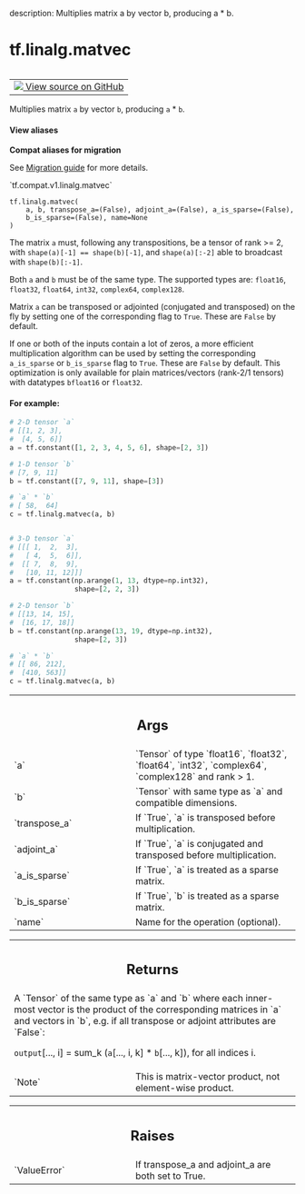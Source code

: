 description: Multiplies matrix a by vector b, producing a * b.

<div itemscope itemtype="http://developers.google.com/ReferenceObject">
<meta itemprop="name" content="tf.linalg.matvec" />
<meta itemprop="path" content="Stable" />
</div>

# tf.linalg.matvec

<!-- Insert buttons and diff -->

<table class="tfo-notebook-buttons tfo-api nocontent" align="left">
<td>
  <a target="_blank" href="https://github.com/tensorflow/tensorflow/blob/r2.4/tensorflow/python/ops/math_ops.py#L3318-L3415">
    <img src="https://www.tensorflow.org/images/GitHub-Mark-32px.png" />
    View source on GitHub
  </a>
</td>
</table>



Multiplies matrix `a` by vector `b`, producing `a` * `b`.

<section class="expandable">
  <h4 class="showalways">View aliases</h4>
  <p>
<b>Compat aliases for migration</b>
<p>See
<a href="https://www.tensorflow.org/guide/migrate">Migration guide</a> for
more details.</p>
<p>`tf.compat.v1.linalg.matvec`</p>
</p>
</section>

<pre class="devsite-click-to-copy prettyprint lang-py tfo-signature-link">
<code>tf.linalg.matvec(
    a, b, transpose_a=(False), adjoint_a=(False), a_is_sparse=(False),
    b_is_sparse=(False), name=None
)
</code></pre>



<!-- Placeholder for "Used in" -->

The matrix `a` must, following any transpositions, be a tensor of rank >= 2,
with `shape(a)[-1] == shape(b)[-1]`, and `shape(a)[:-2]` able to broadcast
with `shape(b)[:-1]`.

Both `a` and `b` must be of the same type. The supported types are:
`float16`, `float32`, `float64`, `int32`, `complex64`, `complex128`.

Matrix `a` can be transposed or adjointed (conjugated and transposed) on
the fly by setting one of the corresponding flag to `True`. These are `False`
by default.

If one or both of the inputs contain a lot of zeros, a more efficient
multiplication algorithm can be used by setting the corresponding
`a_is_sparse` or `b_is_sparse` flag to `True`. These are `False` by default.
This optimization is only available for plain matrices/vectors (rank-2/1
tensors) with datatypes `bfloat16` or `float32`.

#### For example:



```python
# 2-D tensor `a`
# [[1, 2, 3],
#  [4, 5, 6]]
a = tf.constant([1, 2, 3, 4, 5, 6], shape=[2, 3])

# 1-D tensor `b`
# [7, 9, 11]
b = tf.constant([7, 9, 11], shape=[3])

# `a` * `b`
# [ 58,  64]
c = tf.linalg.matvec(a, b)


# 3-D tensor `a`
# [[[ 1,  2,  3],
#   [ 4,  5,  6]],
#  [[ 7,  8,  9],
#   [10, 11, 12]]]
a = tf.constant(np.arange(1, 13, dtype=np.int32),
                shape=[2, 2, 3])

# 2-D tensor `b`
# [[13, 14, 15],
#  [16, 17, 18]]
b = tf.constant(np.arange(13, 19, dtype=np.int32),
                shape=[2, 3])

# `a` * `b`
# [[ 86, 212],
#  [410, 563]]
c = tf.linalg.matvec(a, b)
```

<!-- Tabular view -->
 <table class="responsive fixed orange">
<colgroup><col width="214px"><col></colgroup>
<tr><th colspan="2"><h2 class="add-link">Args</h2></th></tr>

<tr>
<td>
`a`
</td>
<td>
`Tensor` of type `float16`, `float32`, `float64`, `int32`, `complex64`,
`complex128` and rank > 1.
</td>
</tr><tr>
<td>
`b`
</td>
<td>
`Tensor` with same type as `a` and compatible dimensions.
</td>
</tr><tr>
<td>
`transpose_a`
</td>
<td>
If `True`, `a` is transposed before multiplication.
</td>
</tr><tr>
<td>
`adjoint_a`
</td>
<td>
If `True`, `a` is conjugated and transposed before
multiplication.
</td>
</tr><tr>
<td>
`a_is_sparse`
</td>
<td>
If `True`, `a` is treated as a sparse matrix.
</td>
</tr><tr>
<td>
`b_is_sparse`
</td>
<td>
If `True`, `b` is treated as a sparse matrix.
</td>
</tr><tr>
<td>
`name`
</td>
<td>
Name for the operation (optional).
</td>
</tr>
</table>



<!-- Tabular view -->
 <table class="responsive fixed orange">
<colgroup><col width="214px"><col></colgroup>
<tr><th colspan="2"><h2 class="add-link">Returns</h2></th></tr>
<tr class="alt">
<td colspan="2">
A `Tensor` of the same type as `a` and `b` where each inner-most vector is
the product of the corresponding matrices in `a` and vectors in `b`, e.g. if
all transpose or adjoint attributes are `False`:

`output`[..., i] = sum_k (`a`[..., i, k] * `b`[..., k]), for all indices i.
</td>
</tr>
<tr>
<td>
`Note`
</td>
<td>
This is matrix-vector product, not element-wise product.
</td>
</tr>
</table>



<!-- Tabular view -->
 <table class="responsive fixed orange">
<colgroup><col width="214px"><col></colgroup>
<tr><th colspan="2"><h2 class="add-link">Raises</h2></th></tr>

<tr>
<td>
`ValueError`
</td>
<td>
If transpose_a and adjoint_a are both set to True.
</td>
</tr>
</table>

